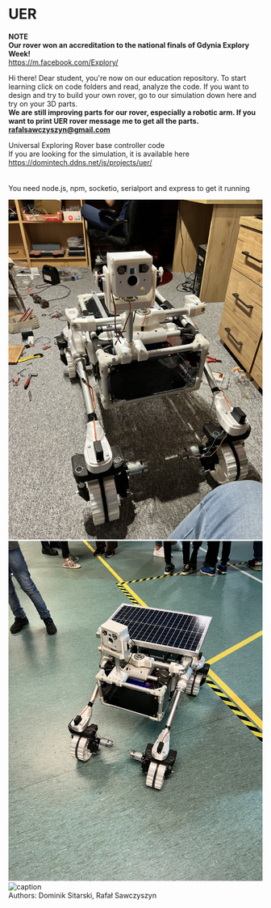 # UER
**NOTE**
<br>
**Our rover won an accreditation to the national finals of Gdynia Explory Week!**<br>
https://m.facebook.com/Explory/

Hi there!
Dear student, you're now on our education repository.
To start learning click on code folders and read, analyze the code.
If you want to design and try to build your own rover, go to our simulation down here
and try on your 3D parts. <br>
**We are still improving parts for our rover, especially a robotic arm. If you want to print UER rover message me to get all the parts. rafalsawczyszyn@gmail.com**

Universal Exploring Rover base controller code<br>
If you are looking for the simulation, it is available here https://domintech.ddns.net/js/projects/uer/ <br>
<br><br>
You need node.js, npm, socketio, serialport and express to get it running

![alt text](https://github.com/domin746826/uer/blob/main/media/picture1.jpg?raw=true)
![alt text](https://github.com/domin746826/uer/blob/main/media/picture2.jpg?raw=true)
![caption](https://github.com/domin746826/uer/blob/main/media/video1.gif?raw=true)
<br>
Authors: Dominik Sitarski, Rafał Sawczyszyn
